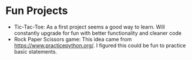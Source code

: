 # Fun Projects
- Tic-Tac-Toe: As a first project seems a good way to learn. Will constantly upgrade for fun with better functionality and cleaner code
- Rock Paper Scissors game: This idea came from https://www.practicepython.org/. I figured this could be fun to practice basic statements.
